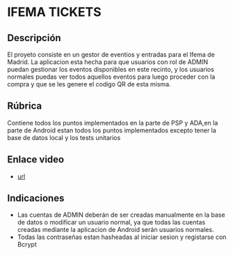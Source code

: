 # IFEMA TICKETS

## Descripción

El proyeto consiste en un gestor de eventios y entradas para el Ifema de Madrid. La aplicacion esta hecha para que usuarios con rol de ADMIN puedan gestionar los eventos disponibles en este recinto, y los usuarios normales puedas ver todos aquellos eventos para luego proceder con la compra y que se les genere el codigo QR de esta misma.

## Rúbrica
Contiene todos los puntos implementados en la parte de PSP y ADA,en la parte de Android estan todos los puntos implementados excepto tener la base de datos local y los tests unitarios

## Enlace video
- [url](https://eepmad-my.sharepoint.com/:v:/g/personal/anton-leskiv1_eep-igroup_com/EaxemBl7yvZBgJf_l_eqN4kBb6vQL1MVf_o5Lz-_LT_wdA?email=mariona.nadal%40eep-igroup.com&e=LaFgbb&nav=eyJyZWZlcnJhbEluZm8iOnsicmVmZXJyYWxBcHAiOiJTdHJlYW1XZWJBcHAiLCJyZWZlcnJhbFZpZXciOiJTaGFyZURpYWxvZy1MaW5rIiwicmVmZXJyYWxBcHBQbGF0Zm9ybSI6IldlYiIsInJlZmVycmFsTW9kZSI6InZpZXcifX0%3D)

## Indicaciones
- Las cuentas de ADMIN deberán de ser creadas manualmente en la base de datos o modificar un usuario normal, ya que todas las cuentas creadas mediante la aplicacion de Android serán usuarios normales.
- Todas las contraseñas estan hasheadas al iniciar sesion y registarse con Bcrypt

